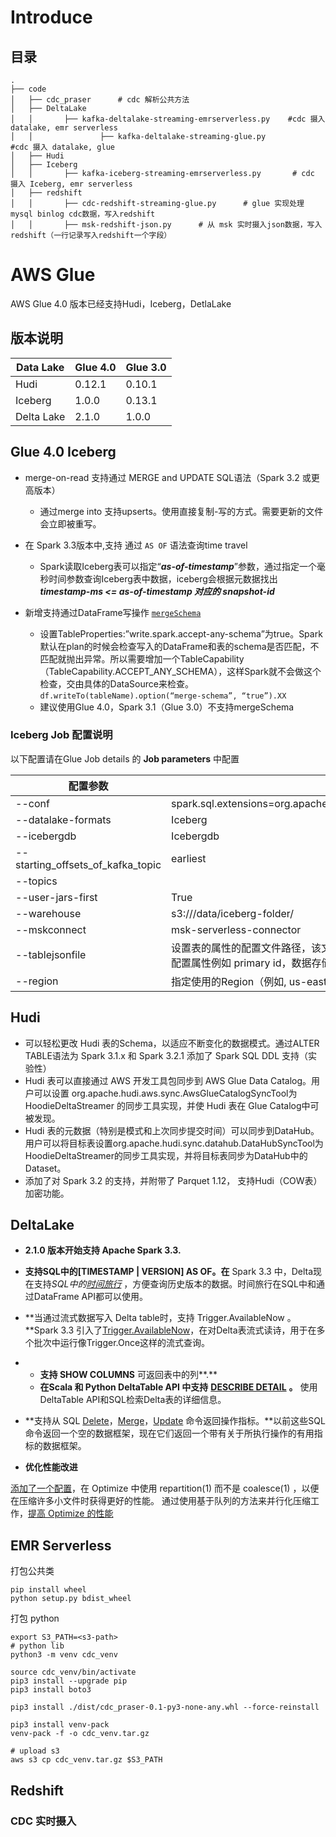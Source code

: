 

# Introduce

## 目录

```
.
├── code
│   ├── cdc_praser 		# cdc 解析公共方法
│   ├── DeltaLake
│   │       ├── kafka-deltalake-streaming-emrserverless.py    #cdc 摄入 datalake, emr serverless
│   │				├── kafka-deltalake-streaming-glue.py             #cdc 摄入 datalake, glue
│   ├── Hudi
│   ├── Iceberg
│   │       ├── kafka-iceberg-streaming-emrserverless.py       # cdc 摄入 Iceberg, emr serverless
│   ├── redshift
│   │       ├── cdc-redshift-streaming-glue.py      # glue 实现处理mysql binlog cdc数据，写入redshift
│   │       ├── msk-redshift-json.py      # 从 msk 实时摄入json数据，写入 redshift（一行记录写入redshift一个字段）
```



# AWS Glue 

AWS Glue 4.0 版本已经支持Hudi，Iceberg，DetlaLake

## **版本说明**

| Data Lake  | Glue 4.0 | Glue 3.0 |
| ---------- | -------- | -------- |
| Hudi       | 0.12.1   | 0.10.1   |
| Iceberg    | 1.0.0    | 0.13.1   |
| Delta Lake | 2.1.0    | 1.0.0    |



## Glue 4.0 Iceberg

- merge-on-read 支持通过 MERGE and UPDATE SQL语法（Spark 3.2 或更高版本）
  - 通过merge into 支持upserts。使用直接复制-写的方式。需要更新的文件会立即被重写。

- 在 Spark 3.3版本中,支持 通过 `AS OF` 语法查询time travel
  - Spark读取Iceberg表可以指定“***as-of-timestamp***”参数，通过指定一个毫秒时间参数查询Iceberg表中数据，iceberg会根据元数据找出***timestamp-ms <= as-of-timestamp 对应的 snapshot-id***

- 新增支持通过DataFrame写操作 [`mergeSchema`](https://github.com/apache/iceberg/pull/4154)
  - 设置TableProperties:”write.spark.accept-any-schema”为true。Spark默认在plan的时候会检查写入的DataFrame和表的schema是否匹配，不匹配就抛出异常。所以需要增加一个TableCapability（TableCapability.ACCEPT_ANY_SCHEMA），这样Spark就不会做这个检查，交由具体的DataSource来检查。`df.writeTo(tableName).option(“merge-schema”, “true”).XX`
  - 建议使用Glue 4.0，Spark 3.1（Glue 3.0）不支持mergeSchema




### Iceberg Job 配置说明

以下配置请在Glue Job details 的 **Job parameters** 中配置

| 配置参数                          | 配置说明                                                     |      |
| --------------------------------- | ------------------------------------------------------------ | ---- |
| --conf                            | spark.sql.extensions=org.apache.iceberg.spark.extensions.IcebergSparkSessionExtensions |      |
| --datalake-formats                | Iceberg                                                      |      |
| --icebergdb                       | Icebergdb                                                    |      |
| --starting_offsets_of_kafka_topic | earliest                                                     |      |
| --topics                          |                                                              |      |
| --user-jars-first                 | True                                                         |      |
| --warehouse                       | s3://<s3bucket>/data/iceberg-folder/                         |      |
| --mskconnect                      | msk-serverless-connector                                     |      |
| --tablejsonfile                   | 设置表的属性的配置文件路径，该文件存放在S3的指定目录。例：s3//<s3bucket>/config/table.json<br />配置属性例如 primary id，数据存储的类型（COW or MOR），使用Iceberg表的版本（V1/V2） |      |
| --region                          | 指定使用的Region（例如, us-east-1）                          |      |



## Hudi

- 可以轻松更改 Hudi 表的Schema，以适应不断变化的数据模式。通过ALTER TABLE语法为 Spark 3.1.x 和 Spark 3.2.1 添加了 Spark SQL DDL 支持（实验性）
- Hudi 表可以直接通过 AWS 开发工具包同步到 AWS Glue Data Catalog。用户可以设置 org.apache.hudi.aws.sync.AwsGlueCatalogSyncTool为HoodieDeltaStreamer 的同步工具实现，并使 Hudi 表在 Glue Catalog中可被发现。
- Hudi 表的元数据（特别是模式和上次同步提交时间）可以同步到DataHub。用户可以将目标表设置org.apache.hudi.sync.datahub.DataHubSyncTool为HoodieDeltaStreamer的同步工具实现，并将目标表同步为DataHub中的Dataset。
- 添加了对 Spark 3.2 的支持，并附带了 Parquet 1.12， 支持Hudi（COW表）加密功能。

## DeltaLake

- **2.1.0 版本开始支持 Apache Spark 3.3.**
- **支持SQL中的[TIMESTAMP | VERSION] AS OF。在** Spark 3.3 中，Delta现在支持*SQL中的[时间旅行](https://docs.delta.io/2.1.0/delta-batch.html#query-an-older-snapshot-of-a-table-time-travel)* ，方便查询历史版本的数据。时间旅行在SQL中和通过DataFrame API都可以使用。
- **当通过流式数据写入 Delta table时，支持 Trigger.AvailableNow 。**Spark 3.3 引入了[Trigger.AvailableNow](https://issues.apache.org/jira/browse/SPARK-36533)，在对Delta表流式读诗，用于在多个批次中运行像Trigger.Once这样的流式查询。

- - **支持 SHOW COLUMNS** 可返回表中的列**.**
  - **在Scala 和 Python DeltaTable API 中支持** [**DESCRIBE DETAIL**](https://docs.delta.io/2.1.0/delta-utility.html#retrieve-delta-table-details) **。** 使用DeltaTable API和SQL检索Delta表的详细信息。

- **支持从 SQL [Delete](https://github.com/delta-io/delta/pull/1328)，[Merge](https://github.com/delta-io/delta/pull/1327)，[Update](https://github.com/delta-io/delta/pull/1331) 命令返回操作指标。**以前这些SQL命令返回一个空的数据框架，现在它们返回一个带有关于所执行操作的有用指标的数据框架。
- **优化性能改进**

[添加了一个配置](https://docs.delta.io/2.1.0/optimizations-oss.html#compaction-bin-packing)，在 Optimize 中使用 repartition(1) 而不是 coalesce(1) ，以便在压缩许多小文件时获得更好的性能。
通过使用基于队列的方法来并行化压缩工作，[提高 Optimize 的性能](https://github.com/delta-io/delta/pull/1315)

## EMR Serverless
打包公共类
```shell
pip install wheel
python setup.py bdist_wheel
```

打包 python
```shell
export S3_PATH=<s3-path>
# python lib
python3 -m venv cdc_venv

source cdc_venv/bin/activate
pip3 install --upgrade pip
pip3 install boto3

pip3 install ./dist/cdc_praser-0.1-py3-none-any.whl --force-reinstall

pip3 install venv-pack
venv-pack -f -o cdc_venv.tar.gz

# upload s3
aws s3 cp cdc_venv.tar.gz $S3_PATH
```


## Redshift

### CDC 实时摄入

